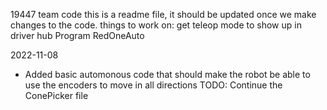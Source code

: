 19447 team code
this is a readme file, it should be updated once we make changes to the code.
things to work on:
get teleop mode to show up in driver hub
Program RedOneAuto


2022-11-08
- Added basic automonous code that should make the robot be able to use the encoders to move in all directions
TODO: Continue the ConePicker file

    